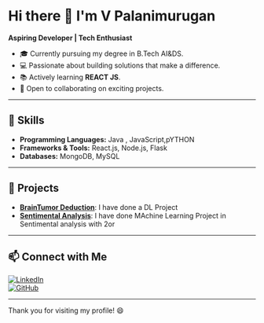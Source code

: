 # Hi there 👋 I'm V Palanimurugan

**Aspiring Developer | Tech Enthusiast**

- 🎓 Currently pursuing my degree in B.Tech AI&DS.  
- 💻 Passionate about building solutions that make a difference.  
- 📚 Actively learning **REACT JS**.  
- 🚀 Open to collaborating on exciting projects.

---

## 🔧 Skills
- **Programming Languages:**  Java , JavaScript,pYTHON
- **Frameworks & Tools:** React.js, Node.js, Flask 
- **Databases:** MongoDB, MySQL

---

## 🌟 Projects
- **[BrainTumor Deduction](#)**: I have done a DL Project
- **[Sentimental Analysis](#)**: I have done MAchine Learning Project in Sentimental analysis with 2or   

---

## 📫 Connect with Me
[![LinkedIn](https://www.linkedin.com/in/palanimurugan-v-09112004k/)](#)  
[![GitHub](https://github.com/palanimuruganv/Palanimuruganv/)]()  

---

Thank you for visiting my profile! 😄

